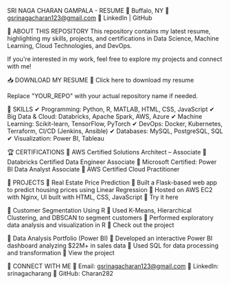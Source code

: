 SRI NAGA CHARAN GAMPALA - RESUME
📌 Buffalo, NY
📧 gsrinagacharan123@gmail.com
🔗 LinkedIn | GitHub

📄 ABOUT THIS REPOSITORY
This repository contains my latest resume, highlighting my skills, projects, and certifications in Data Science, Machine Learning, Cloud Technologies, and DevOps.

If you're interested in my work, feel free to explore my projects and connect with me!

📥 DOWNLOAD MY RESUME
📌 Click here to download my resume

Replace "YOUR_REPO" with your actual repository name if needed.

🎯 SKILLS
✔ Programming: Python, R, MATLAB, HTML, CSS, JavaScript
✔ Big Data & Cloud: Databricks, Apache Spark, AWS, Azure
✔ Machine Learning: Scikit-learn, TensorFlow, PyTorch
✔ DevOps: Docker, Kubernetes, Terraform, CI/CD (Jenkins, Ansible)
✔ Databases: MySQL, PostgreSQL, SQL
✔ Visualization: Power BI, Tableau

🏆 CERTIFICATIONS
📌 AWS Certified Solutions Architect – Associate
📌 Databricks Certified Data Engineer Associate
📌 Microsoft Certified: Power BI Data Analyst Associate
📌 AWS Certified Cloud Practitioner

🚀 PROJECTS
📌 Real Estate Price Prediction
🔹 Built a Flask-based web app to predict housing prices using Linear Regression
🔹 Hosted on AWS EC2 with Nginx, UI built with HTML, CSS, JavaScript
🔗 Try it here

📌 Customer Segmentation Using R
🔹 Used K-Means, Hierarchical Clustering, and DBSCAN to segment customers
🔹 Performed exploratory data analysis and visualization in R
🔗 Check out the project

📌 Data Analysis Portfolio (Power BI)
🔹 Developed an interactive Power BI dashboard analyzing $22M+ in sales data
🔹 Used SQL for data processing and transformation
🔗 View the project

🔗 CONNECT WITH ME
📌 Email: gsrinagacharan123@gmail.com
📌 LinkedIn: srinagacharang
📌 GitHub: Charan282
